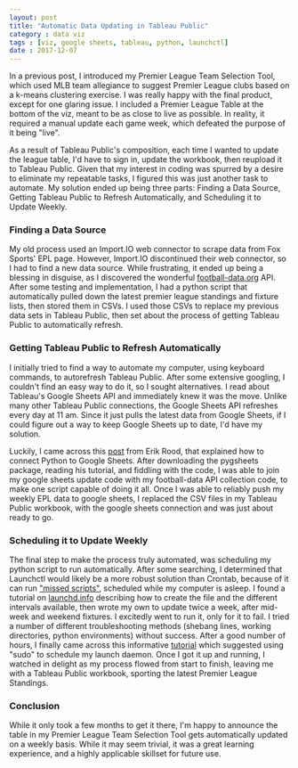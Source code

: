 ```yaml
---
layout: post
title: "Automatic Data Updating in Tableau Public"
category : data viz
tags : [viz, google sheets, tableau, python, launchctl]
date : 2017-12-07
---
```


<p class="intro"><span class="dropcap">I</span>n a previous post, I introduced my Premier League Team Selection Tool, which used MLB team allegiance to suggest Premier League clubs based on a k-means clustering exercise. I was really happy with the final product, except for one glaring issue. I included a Premier League Table at the bottom of the viz, meant to be as close to live as possible. In reality, it required a manual update each game week, which defeated the purpose of it being "live".

As a result of Tableau Public's composition, each time I wanted to update the league table, I'd have to sign in, update the workbook, then reupload it to Tableau Public. Given that my interest in coding was spurred by a desire to eliminate my repeatable tasks, I figured this was just another task to automate. My solution ended up being three parts: Finding a Data Source, Getting Tableau Public to Refresh Automatically, and Scheduling it to Update Weekly.

### Finding a Data Source

My old process used an Import.IO web connector to scrape data from Fox Sports' EPL page. However, Import.IO discontinued their web connector, so I had to find a new data source. While frustrating, it ended up being a blessing in disguise, as I discovered the wonderful [football-data.org][footie] API. After some testing and implementation, I had a python script that automatically pulled down the latest premier league standings and fixture lists, then stored them in CSVs. I used those CSVs to replace my previous data sets in Tableau Public, then set about the process of getting Tableau Public to automatically refresh.

### Getting Tableau Public to Refresh Automatically

I initially tried to find a way to automate my computer, using keyboard commands, to autorefresh Tableau Public. After some extensive googling, I couldn't find an easy way to do it, so I sought alternatives. I read about Tableau's Google Sheets API and immediately knew it was the move. Unlike many other Tableau Public connections, the Google Sheets API refreshes every day at 11 am. Since it just pulls the latest data from Google Sheets, if I could figure out a way to keep Google Sheets up to date, I'd have my solution.

Luckily, I came across this [post][pyg] from Erik Rood, that explained how to connect Python to Google Sheets. After downloading the pygsheets package, reading his tutorial, and fiddling with the code, I was able to join my google sheets update code with my football-data API collection code, to make one script capable of doing it all. Once I was able to reliably push my weekly EPL data to google sheets, I replaced the CSV files in my Tableau Public workbook, with the google sheets connection and was just about ready to go.

### Scheduling it to Update Weekly

The final step to make the process truly automated, was scheduling my python script to run automatically. After some searching, I determined that Launchctl would likely be a more robust solution than Crontab, because of it can run ["missed scripts"][miss], scheduled while my computer is asleep. I found a tutorial on [launchd.info][launchcd] describing how to create the file and the different intervals available, then wrote my own to update twice a week, after mid-week and weekend fixtures. I excitedly went to run it, only for it to fail. I tried a number of different troubleshooting methods (shebang lines, working directories, python environments) without success. After a good number of hours, I finally came across this informative [tutorial][sudo] which suggested using "sudo" to schedule my launch daemon. Once I got it up and running, I watched in delight as my process flowed from start to finish, leaving me with a Tableau Public workbook, sporting the latest Premier League Standings.

### Conclusion

While it only took a few months to get it there, I'm happy to announce the table in my Premier League Team Selection Tool gets automatically updated on a weekly basis. While it may seem trivial, it was a great learning experience, and a highly applicable skillset for future use.

[footie]: www.football-data.org
[pyg]: http://erikrood.com/Posts/py_gsheets.html
[launchcd]: http://www.launchd.info/
[sudo]:https://alvinalexander.com/mac-os-x/mac-osx-startup-crontab-launchd-jobs
[miss]:https://developer.apple.com/library/content/documentation/MacOSX/Conceptual/BPSystemStartup/Chapters/ScheduledJobs.html

